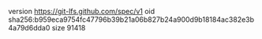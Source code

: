 version https://git-lfs.github.com/spec/v1
oid sha256:b959eca9754fc47796b39b21a06b827b24a900d9b18184ac382e3b4a79d6dda0
size 91418
